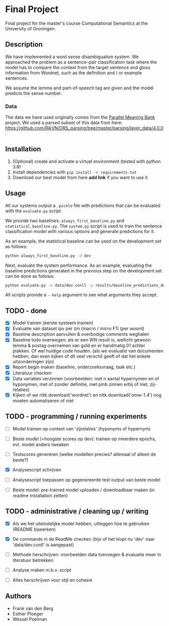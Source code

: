 # Final Project
Final project for the master's course Computational Semantics at the University of Groningen.

## Description
We have implemented a word sense disambiguation system.
We approached the problem as a sentence-pair classification task where the model has to compare the context from the target sentence and gloss information from Wordnet, such as the definition and / or example sentences.

We assume the lemma and part-of-speech tag are given and the model predicts the sense number.
### Data
The data we have used originally comes from the [Parallel Meaning Bank](https://pmb.let.rug.nl/) project.
We used a parsed subset of this data from here: <https://github.com/RikVN/DRS_parsing/tree/master/parsing/layer_data/4.0.0>.

## Installation
1. (Optional) create and activate a virtual environment (tested with python 3.8)
2. Install dependencies with `pip install -r requirements.txt`
3. Download our best model from here **add link** if you want to use it

## Usage
All our systems output a `.pickle` file with predictions that can be evaluated with the `evaluate.py` script.

We provide two baselines: `always_first_baseline.py` and `statistical_baseline.py`.
The `system.py` script is used to train the sentence classification model with various options and generate predictions for it.

As an example, the statistical baseline can be used on the development set as follows:

```bash
python always_first_baseline.py -d dev
```

Next, evaluate the system performance. As an example, evaluating the baseline predictions generated in the previous step on the development set can be done as follows:

```bash
python evaluate.py -e data/dev.conll -p results/baseline_predictions_dev.pickle
```

All scripts provide a `--help` argument to see what arguments they accept.

## TODO - done
- [x] Model trainen (eerste systeem trainen)
- [x] Evaluatie van dataset ipv per zin (macro / micro F1) (per woord)
- [x] Baseline description aanvullen & overbodige comments weghalen
- [x] Baseline todo overwegen: als er een WN result is, wellicht gewoon lemma & postag overnemen van gold en er handmatig 01 achter plakken. Of wel huidige code houden. (als we evaluatie van documenten hebben, dan even kijken of dit veel verschil geeft of dat het enkele uitzonderingen zijn)
- [x] Report begin maken (baseline, onderzoeksvraag, taak etc.)
- [x] Literatuur checken
- [x] Data variaties verzinnen (voorbeelden: met n aantal hypernymen en of hyponymen, met of zonder definitie, met pmb zinnen erbij of niet, zij-relaties)
- [x] Kijken of we nltk.download('wordnet') en nltk.download('omw-1.4') nog moeten automatiseren of niet

## TODO - programming / running experiments
- [ ] Model trainen op context van 'zijrelaties' (hyponyms of hypernym)
- [ ] Beste model (=hoogste scores op dev): trainen op meerdere epochs, evt. model anders tweaken
- [ ] Testscores genereren (welke modellen precies? allemaal of alleen de beste?)
- [x] Analysescript schrijven
- [ ] Analysescript toepassen op gegenereerde test output van beste model
- [ ] Beste model: pre-trained model uploaden / downloadbaar maken (in readme installation zetten)


## TODO - administrative / cleaning up / writing
- [x] Als we het uiteindelijke model hebben, uitleggen hoe te gebruiken (README bijwerken)
- [x] De commands in de ReadMe checken (bijv of het klopt nu 'dev' naar 'data/dev.conll' is aangepast)
- [ ] Methode herschrijven: voorbeelden data toevoegen & evaluatie meer in literatuur betrekken
- [ ] Analyse maken m.b.v. script
- [ ] Alles herschrijven voor stijl en cohesie


## Authors
* Frank van den Berg
* Esther Ploeger
* Wessel Poelman
